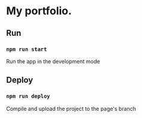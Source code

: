 # My portfolio.

## Run
### `npm run start`

Run the app in the development mode

## Deploy
### `npm run deploy`

Compile and upload the project to the page's branch
